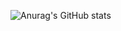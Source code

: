 ![Anurag's GitHub stats](https://github-readme-stats.vercel.app/api?username=kichiSu&show=reviews,discussions_started,discussions_answered,prs_merged,prs_merged_percentage)
